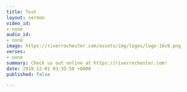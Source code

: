 ```yaml
---
title: Test
layout: sermon
video_id:
- none
audio_id:
- none
image: https://riverrochester.com/assets/img/logos/logo-16x9.png
verses:
- none
summary: Check us out online at https://riverrochester.com!
date: 2018-12-01 03:35:58 +0000
published: false

---
```

